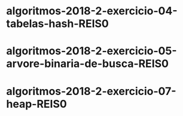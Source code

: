 # algoritmos-2018-2-exercicio-04-tabelas-hash-REIS0
# algoritmos-2018-2-exercicio-05-arvore-binaria-de-busca-REIS0
# algoritmos-2018-2-exercicio-07-heap-REIS0

